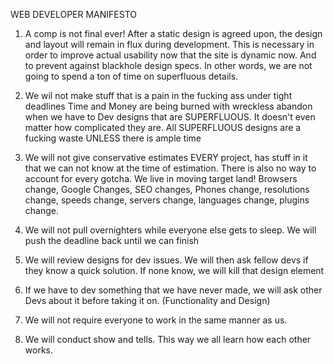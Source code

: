 ---
---




WEB DEVELOPER MANIFESTO


1. A comp is not final ever!
After a static design is agreed upon, the design and layout will remain in flux during development. This is necessary in order to improve actual usability now that the site is dynamic now. And to prevent against blackhole design specs. In other words, we are not going to spend a ton of time on superfluous details.

1. We wil not make stuff that is a pain in the fucking ass under tight deadlines
Time and Money are being burned with wreckless abandon when we have to Dev designs that are SUPERFLUOUS. It doesn't even matter how complicated they are. All SUPERFLUOUS designs are a fucking waste UNLESS there is ample time

1. We will not give conservative estimates
EVERY project, has stuff in it that we can not know at the time of estimation. There is also no way to account for every gotcha. We live in moving target land! Browsers change, Google Changes, SEO changes, Phones change, resolutions change, speeds change, servers change, languages change, plugins change.

1. We will not pull overnighters while everyone else gets to sleep. We will push the deadline back until we can finish

1. We will review designs for dev issues. We will then ask fellow devs if they know a quick solution. If none know, we will kill that design element

1. If we have to dev something that we have never made, we will ask other Devs about it before taking it on. (Functionality and Design)

1. We will not require everyone to work in the same manner as us.

1. We will conduct show and tells. This way we all learn how each other works.
